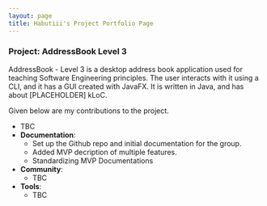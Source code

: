 ```yaml
---
layout: page
title: Habutiii's Project Portfolio Page
---
```


### Project: AddressBook Level 3

AddressBook - Level 3 is a desktop address book application used for teaching Software Engineering principles.
The user interacts with it using a CLI, and it has a GUI created with JavaFX.
It is written in Java, and has about [PLACEHOLDER] kLoC.

Given below are my contributions to the project.
* TBC
* **Documentation**:
  * Set up the Github repo and initial documentation for the group.
  * Added MVP decription of multiple features.
  * Standardizing MVP Documentations
* **Community**:
    * TBC
* **Tools**:
    * TBC
